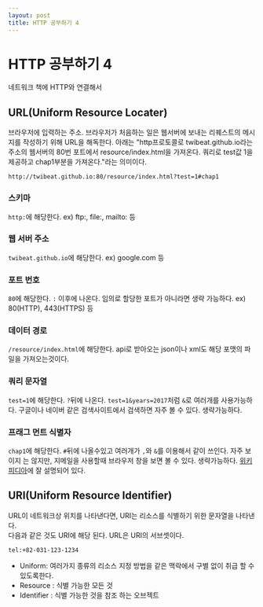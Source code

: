 ```yaml
---
layout: post
title: HTTP 공부하기 4
---
```

# HTTP 공부하기 4
네트워크 책에 HTTP와 연결해서 

## URL(Uniform Resource Locater)
브라우저에 입력하는 주소. 브라우저가 처음하는 일은 웹서버에 보내는 리퀘스트의 메시지를 작성하기 위해 URL을 해독한다. 
아래는 "http프로토콜로 twibeat.github.io라는 주소의 웹서버의 80번 포트에서 resource/index.html을 가져온다. 쿼리로 test값 1을 제공하고 chap1부분을 가져온다."라는 의미이다.
```
http://twibeat.github.io:80/resource/index.html?test=1#chap1
```
### 스키마
`http:`에 해당한다. ex) ftp:, file:, mailto: 등

### 웹 서버 주소 
`twibeat.github.io`에 해당한다. ex) google.com 등

### 포트 번호
`80`에 해당한다. `:` 이후에 나온다. 임의로 할당한 포트가 아니라면 생략 가능하다. ex) 80(HTTP), 443(HTTPS) 등

### 데이터 경로
`/resource/index.html`에 해당한다. 
api로 받아오는 json이나 xml도 해당 포맷의 파일을 가져오는것이다.

### 쿼리 문자열
`test=1`에 해당한다. `?`뒤에 나온다. `test=1&years=2017`처럼 `&`로 여러개를 사용가능하다. 구글이나 네이버 같은 검색사이트에서 검색하면 자주 볼 수 있다.
생략가능하다.

### 프래그 먼트 식별자
`chap1`에 해당한다. `#`뒤에 나올수있고 여러개가 `,`와 `&`를 이용해서 같이 쓰인다. 자주 보이지 는 않지만, 지메일을 사용할때 브라우저 창을 보면 볼 수 있다. 생략가능하다.
[위키 피디아](https://en.wikipedia.org/wiki/Fragment_identifier)에 잘 설명되어 있다.

## URI(Uniform Resource Identifier)
URL이 네트워크상 위치를 나타낸다면, URI는 리소스를 식별하기 위한 문자열을 나타낸다.  
다음과 같은 것도 URI에 해당 된다. URL은 URI의 서브셋이다.
```
tel:+82-031-123-1234
```
- Uniform: 여러가지 종류의 리소스 지정 방법을 같은 맥락에서 구별 없이 취급 할 수 있도록한다.
- Resource : 식별 가능한 모든 것
- Identifier : 식별 가능한 것을 참조 하는 오브젝트 
